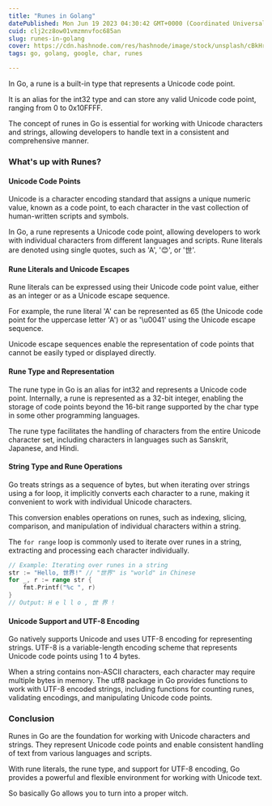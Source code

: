 ```yaml
---
title: "Runes in Golang"
datePublished: Mon Jun 19 2023 04:30:42 GMT+0000 (Coordinated Universal Time)
cuid: clj2cz8ow01vmzmnvfoc685an
slug: runes-in-golang
cover: https://cdn.hashnode.com/res/hashnode/image/stock/unsplash/cBkHr5RuooA/upload/30fac6f8bc471e91b5d763e1bf3eda72.jpeg
tags: go, golang, google, char, runes

---
```


In Go, a rune is a built-in type that represents a Unicode code point.

It is an alias for the int32 type and can store any valid Unicode code point, ranging from 0 to 0x10FFFF.

The concept of runes in Go is essential for working with Unicode characters and strings, allowing developers to handle text in a consistent and comprehensive manner.

### What's up with Runes?

#### Unicode Code Points

Unicode is a character encoding standard that assigns a unique numeric value, known as a code point, to each character in the vast collection of human-written scripts and symbols.

In Go, a rune represents a Unicode code point, allowing developers to work with individual characters from different languages and scripts. Rune literals are denoted using single quotes, such as 'A', '😊', or '世'.

#### Rune Literals and Unicode Escapes

Rune literals can be expressed using their Unicode code point value, either as an integer or as a Unicode escape sequence.

For example, the rune literal 'A' can be represented as 65 (the Unicode code point for the uppercase letter 'A') or as '\\u0041' using the Unicode escape sequence.

Unicode escape sequences enable the representation of code points that cannot be easily typed or displayed directly.

#### Rune Type and Representation

The rune type in Go is an alias for int32 and represents a Unicode code point. Internally, a rune is represented as a 32-bit integer, enabling the storage of code points beyond the 16-bit range supported by the char type in some other programming languages.

The rune type facilitates the handling of characters from the entire Unicode character set, including characters in languages such as Sanskrit, Japanese, and Hindi.

#### String Type and Rune Operations

Go treats strings as a sequence of bytes, but when iterating over strings using a for loop, it implicitly converts each character to a rune, making it convenient to work with individual Unicode characters.

This conversion enables operations on runes, such as indexing, slicing, comparison, and manipulation of individual characters within a string.

The `for range` loop is commonly used to iterate over runes in a string, extracting and processing each character individually.

```go
// Example: Iterating over runes in a string 
str := "Hello, 世界!" // "世界" is "world" in Chinese
for _, r := range str { 
    fmt.Printf("%c ", r) 
} 
// Output: H e l l o , 世 界 !
```

#### Unicode Support and UTF-8 Encoding

Go natively supports Unicode and uses UTF-8 encoding for representing strings. UTF-8 is a variable-length encoding scheme that represents Unicode code points using 1 to 4 bytes.

When a string contains non-ASCII characters, each character may require multiple bytes in memory. The utf8 package in Go provides functions to work with UTF-8 encoded strings, including functions for counting runes, validating encodings, and manipulating Unicode code points.

### Conclusion

Runes in Go are the foundation for working with Unicode characters and strings. They represent Unicode code points and enable consistent handling of text from various languages and scripts.

With rune literals, the rune type, and support for UTF-8 encoding, Go provides a powerful and flexible environment for working with Unicode text.

So basically Go allows you to turn into a proper witch.